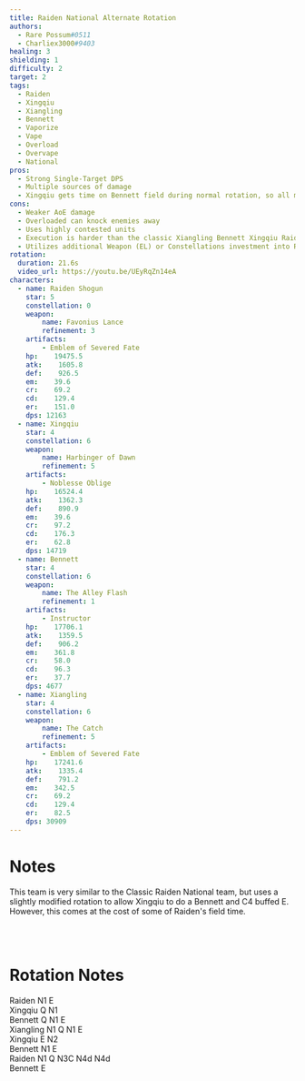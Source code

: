 ```yaml
---
title: Raiden National Alternate Rotation
authors:
  - Rare Possum#0511
  - Charliex3000#9403
healing: 3
shielding: 1
difficulty: 2
target: 2
tags:
  - Raiden
  - Xingqiu
  - Xiangling
  - Bennett
  - Vaporize
  - Vape
  - Overload
  - Overvape
  - National
pros:
  - Strong Single-Target DPS
  - Multiple sources of damage
  - Xingqiu gets time on Bennett field during normal rotation, so all members get a chance to be healed during normal play
cons: 
  - Weaker AoE damage
  - Overloaded can knock enemies away
  - Uses highly contested units
  - Execution is harder than the classic Xiangling Bennett Xingqiu Raiden rotation
  - Utilizes additional Weapon (EL) or Constellations investment into Raiden less well.
rotation:
  duration: 21.6s
  video_url: https://youtu.be/UEyRqZn14eA
characters:
  - name: Raiden Shogun
    star: 5
    constellation: 0
    weapon:
        name: Favonius Lance
        refinement: 3
    artifacts:
        - Emblem of Severed Fate
    hp:    19475.5
    atk:    1605.8
    def:    926.5
    em:    39.6
    cr:    69.2
    cd:    129.4
    er:    151.0
    dps: 12163
  - name: Xingqiu
    star: 4
    constellation: 6
    weapon:
        name: Harbinger of Dawn
        refinement: 5
    artifacts:
        - Noblesse Oblige
    hp:    16524.4
    atk:    1362.3
    def:    890.9
    em:    39.6
    cr:    97.2
    cd:    176.3
    er:    62.8
    dps: 14719
  - name: Bennett
    star: 4
    constellation: 6
    weapon:
        name: The Alley Flash
        refinement: 1
    artifacts:
        - Instructor
    hp:    17706.1
    atk:    1359.5
    def:    906.2
    em:    361.8
    cr:    58.0
    cd:    96.3
    er:    37.7
    dps: 4677
  - name: Xiangling
    star: 4
    constellation: 6
    weapon:
        name: The Catch
        refinement: 5
    artifacts:
        - Emblem of Severed Fate
    hp:    17241.6
    atk:    1335.4
    def:    791.2
    em:    342.5
    cr:    69.2
    cd:    129.4
    er:    82.5
    dps: 30909
---
```


# **Notes**

This team is very similar to the Classic Raiden National team, but uses a slightly modified rotation to allow Xingqiu to do a Bennett and C4 buffed E. However, this comes at the cost of some of Raiden's field time. 

<br></br>
# **Rotation Notes**  
Raiden N1 E  
Xingqiu Q N1  
Bennett Q N1 E  
Xiangling N1 Q N1 E  
Xingqiu E N2  
Bennett N1 E  
Raiden N1 Q N3C N4d N4d  
Bennett E  